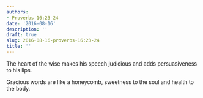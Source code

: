 ```yaml
---
authors:
- Proverbs 16:23-24
date: '2016-08-16'
description: ''
draft: true
slug: 2016-08-16-proverbs-16:23-24
title: ''
---
```

The heart of the wise makes his speech judicious and adds persuasiveness to his lips.

Gracious words are like a honeycomb, sweetness to the soul and health to the body.



